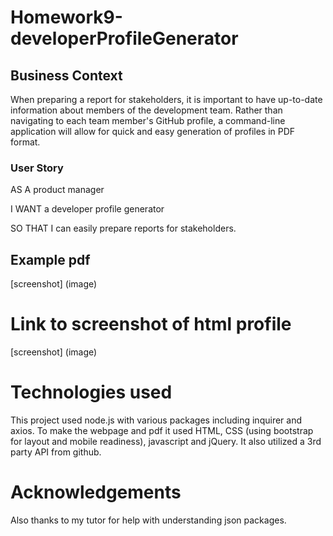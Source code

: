 # Homework9-developerProfileGenerator

## Business Context
When preparing a report for stakeholders, it is important to have up-to-date information about members of the development team. Rather than navigating to each team member's GitHub profile, a command-line application will allow for quick and easy generation of profiles in PDF format.

### User Story
AS A product manager

I WANT a developer profile generator

SO THAT I can easily prepare reports for stakeholders. 


## Example pdf
[screenshot] (image)

# Link to screenshot of html profile
[screenshot] (image)

# Technologies used
This project used node.js with various packages including inquirer and axios. To make the webpage and pdf it used HTML, CSS (using bootstrap for layout and mobile readiness), javascript and jQuery. It also utilized a 3rd party API from github.

# Acknowledgements
 Also thanks to my tutor for help with understanding json packages.